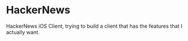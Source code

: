HackerNews
==========

HackerNews iOS Client, trying to build a client that has the features that I actually want.  
